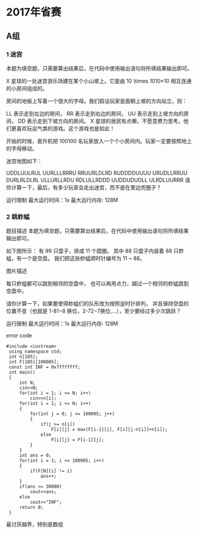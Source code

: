 # 2017年省赛

## A组

### 1 迷宫

本题为填空题，只需要算出结果后，在代码中使用输出语句将所填结果输出即可。

X 星球的一处迷宫游乐场建在某个小山坡上。它是由 10 \times 1010×10 相互连通的小房间组成的。

房间的地板上写着一个很大的字母。我们假设玩家是面朝上坡的方向站立，则：

LL 表示走到左边的房间，
RR 表示走到右边的房间，
UU 表示走到上坡方向的房间，
DD 表示走到下坡方向的房间。
X 星球的居民有点懒，不愿意费力思考。他们更喜欢玩运气类的游戏。这个游戏也是如此！

开始的时候，直升机把 100100 名玩家放入一个个小房间内。玩家一定要按照地上的字母移动。

迷宫地图如下：

UDDLUULRUL
UURLLLRRRU
RRUURLDLRD
RUDDDDUUUU
URUDLLRRUU
DURLRLDLRL
ULLURLLRDU
RDLULLRDDD
UUDDUDUDLL
ULRDLUURRR
请你计算一下，最后，有多少玩家会走出迷宫，而不是在里边兜圈子？

运行限制
最大运行时间：1s
最大运行内存: 128M

### 2 跳蚱蜢

题目描述
本题为填空题，只需要算出结果后，在代码中使用输出语句将所填结果输出即可。

如下图所示： 有 99 只盘子，排成 11 个圆圈。 其中 88 只盘子内装着 88 只蚱蜢，有一个是空盘。 我们把这些蚱蜢顺时针编号为 11 ~ 88。

图片描述

每只蚱蜢都可以跳到相邻的空盘中， 也可以再用点力，越过一个相邻的蚱蜢跳到空盘中。

请你计算一下，如果要使得蚱蜢们的队形改为按照逆时针排列， 并且保持空盘的位置不变（也就是 1-81−8 换位，2-72−7换位,...），至少要经过多少次跳跃？

运行限制
最大运行时间：1s
最大运行内存: 128M

error code
```
#include <iostream>
 using namespace std;
 int n[105];
 int F[105][100005];
 const int INF = 0x7fffffff;
 int main()
 {
     int N;
     cin>>N; 
     for(int i = 1; i <= N; i++)
         cin>>n[i];
     for(int i = 1; i <= N; i++)
     {
         for(int j = 0; j <= 100005; j++)
         {
             if(j >= n[i])
                 F[i][j] = max(F[i-1][j], F[i][j-n[i]]+n[i]);
             else
                 F[i][j] = F[i-1][j];
         }
     }
     int ans = 0;
     for(int i = 1; i <= 100005; i++)
     {
         if(F[N][i] != i)
             ans++;
     }
     if(ans <= 30000)
         cout<<ans;
     else
         cout<<"INF";
     return 0;
 }
```

最讨厌越界，特别是数组